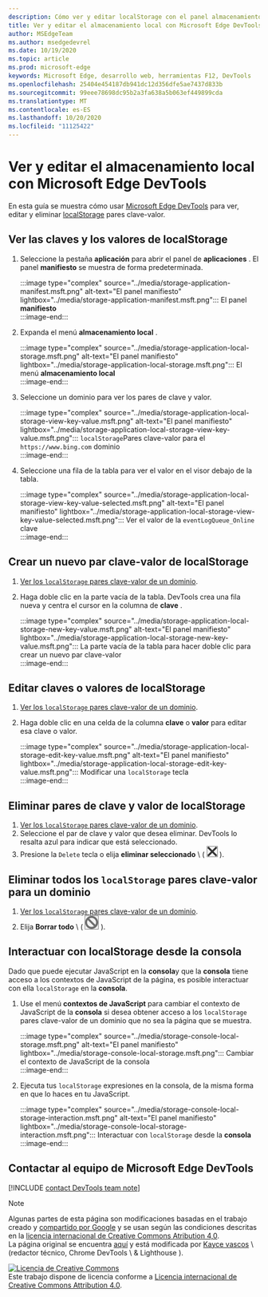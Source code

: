 ```yaml
---
description: Cómo ver y editar localStorage con el panel almacenamiento local y la consola.
title: Ver y editar el almacenamiento local con Microsoft Edge DevTools
author: MSEdgeTeam
ms.author: msedgedevrel
ms.date: 10/19/2020
ms.topic: article
ms.prod: microsoft-edge
keywords: Microsoft Edge, desarrollo web, herramientas F12, DevTools
ms.openlocfilehash: 25404e454187db941dc12d356dfe5ae7437d833b
ms.sourcegitcommit: 99eee78698dc95b2a3fa638a5b063ef449899cda
ms.translationtype: MT
ms.contentlocale: es-ES
ms.lasthandoff: 10/20/2020
ms.locfileid: "11125422"
---
```

<!-- Copyright Kayce Basques 

   Licensed under the Apache License, Version 2.0 (the "License");
   you may not use this file except in compliance with the License.
   You may obtain a copy of the License at

       https://www.apache.org/licenses/LICENSE-2.0

   Unless required by applicable law or agreed to in writing, software
   distributed under the License is distributed on an "AS IS" BASIS,
   WITHOUT WARRANTIES OR CONDITIONS OF ANY KIND, either express or implied.
   See the License for the specific language governing permissions and
   limitations under the License.  -->  

# Ver y editar el almacenamiento local con Microsoft Edge DevTools  

En esta guía se muestra cómo usar [Microsoft Edge DevTools][MicrosoftEdgeDevTools] para ver, editar y eliminar [localStorage][MDNWindowsLocalStorage] pares clave-valor.  

## Ver las claves y los valores de localStorage  

1.  Seleccione la pestaña **aplicación** para abrir el panel de **aplicaciones** .  El panel **manifiesto** se muestra de forma predeterminada.  
    
    :::image type="complex" source="../media/storage-application-manifest.msft.png" alt-text="El panel manifiesto" lightbox="../media/storage-application-manifest.msft.png":::
       El panel **manifiesto**  
    :::image-end:::  
    
1.  Expanda el menú **almacenamiento local** .  
    
    :::image type="complex" source="../media/storage-application-local-storage.msft.png" alt-text="El panel manifiesto" lightbox="../media/storage-application-local-storage.msft.png":::
       El menú **almacenamiento local**  
    :::image-end:::  
    
1.  Seleccione un dominio para ver los pares de clave y valor.  
    
    :::image type="complex" source="../media/storage-application-local-storage-view-key-value.msft.png" alt-text="El panel manifiesto" lightbox="../media/storage-application-local-storage-view-key-value.msft.png":::
       `localStorage`Pares clave-valor para el `https://www.bing.com` dominio  
    :::image-end:::  
    
1.  Seleccione una fila de la tabla para ver el valor en el visor debajo de la tabla.  
    
    :::image type="complex" source="../media/storage-application-local-storage-view-key-value-selected.msft.png" alt-text="El panel manifiesto" lightbox="../media/storage-application-local-storage-view-key-value-selected.msft.png":::
       Ver el valor de la `eventLogQueue_Online` clave  
    :::image-end:::  
    
## Crear un nuevo par clave-valor de localStorage  

1.  [Ver los `localStorage` pares clave-valor de un dominio](#view-localstorage-keys-and-values).  
1.  Haga doble clic en la parte vacía de la tabla.  DevTools crea una fila nueva y centra el cursor en la columna de **clave** .  
    
    :::image type="complex" source="../media/storage-application-local-storage-new-key-value.msft.png" alt-text="El panel manifiesto" lightbox="../media/storage-application-local-storage-new-key-value.msft.png":::
       La parte vacía de la tabla para hacer doble clic para crear un nuevo par clave-valor  
    :::image-end:::  
    
## Editar claves o valores de localStorage  

1.  [Ver los `localStorage` pares clave-valor de un dominio](#view-localstorage-keys-and-values).  
1.  Haga doble clic en una celda de la columna **clave** o **valor** para editar esa clave o valor.  
    
    :::image type="complex" source="../media/storage-application-local-storage-edit-key-value.msft.png" alt-text="El panel manifiesto" lightbox="../media/storage-application-local-storage-edit-key-value.msft.png":::
       Modificar una `localStorage` tecla  
    :::image-end:::  
    
## Eliminar pares de clave y valor de localStorage  

1.  [Ver los `localStorage` pares clave-valor de un dominio](#view-localstorage-keys-and-values).  
1.  Seleccione el par de clave y valor que desea eliminar.  DevTools lo resalta azul para indicar que está seleccionado.  
1.  Presione la `Delete` tecla o elija **eliminar seleccionado** \ ( ![ eliminar seleccionado ][ImageDeleteIcon] \).  
    
## Eliminar todos los `localStorage` pares clave-valor para un dominio  

1.  [Ver los `localStorage` pares clave-valor de un dominio](#view-localstorage-keys-and-values).  
1.  Elija **Borrar todo** \ ( ![ Borrar todo ][ImageClearIcon] \).  
    
## Interactuar con localStorage desde la consola  

Dado que puede ejecutar JavaScript en la **consola**y que la **consola** tiene acceso a los contextos de JavaScript de la página, es posible interactuar con ella `localStorage` en la **consola**.  

1.  Use el menú **contextos de JavaScript** para cambiar el contexto de JavaScript de la **consola** si desea obtener acceso a los `localStorage` pares clave-valor de un dominio que no sea la página que se muestra.  
    
    :::image type="complex" source="../media/storage-console-local-storage.msft.png" alt-text="El panel manifiesto" lightbox="../media/storage-console-local-storage.msft.png":::
       Cambiar el contexto de JavaScript de la consola  
    :::image-end:::  
    
1.  Ejecuta tus `localStorage` expresiones en la consola, de la misma forma en que lo haces en tu JavaScript.  
    
    :::image type="complex" source="../media/storage-console-local-storage-interaction.msft.png" alt-text="El panel manifiesto" lightbox="../media/storage-console-local-storage-interaction.msft.png":::
       Interactuar con `localStorage` desde la **consola**  
    :::image-end:::  
    
## Contactar al equipo de Microsoft Edge DevTools  

[!INCLUDE [contact DevTools team note](../includes/contact-devtools-team-note.md)]  

<!-- image links -->  

[ImageClearIcon]: ../media/clear-icon.msft.png  
[ImageDeleteIcon]: ../media/delete-icon.msft.png  

<!-- links -->  

[MicrosoftEdgeDevTools]: ../../devtools-guide-chromium.md "Herramientas para desarrolladores de Microsoft Edge (cromo) | Microsoft docs"  

[MDNWindowsLocalStorage]: https://developer.mozilla.org/docs/Web/API/Window/localStorage "Window. localStorage | MDN"  

> [!NOTE]
> Algunas partes de esta página son modificaciones basadas en el trabajo creado y [compartido por Google][GoogleSitePolicies] y se usan según las condiciones descritas en la [licencia internacional de Creative Commons Atribution 4,0][CCA4IL].  
> La página original se encuentra [aquí](https://developers.google.com/web/tools/chrome-devtools/storage/localstorage) y está modificada por [Kayce vascos][KayceBasques] \ (redactor técnico, Chrome DevTools \ & Lighthouse \).  

[![Licencia de Creative Commons][CCby4Image]][CCA4IL]  
Este trabajo dispone de licencia conforme a [Licencia internacional de Creative Commons Attribution 4.0][CCA4IL].  

[CCA4IL]: https://creativecommons.org/licenses/by/4.0  
[CCby4Image]: https://i.creativecommons.org/l/by/4.0/88x31.png  
[GoogleSitePolicies]: https://developers.google.com/terms/site-policies  
[KayceBasques]: https://developers.google.com/web/resources/contributors/kaycebasques  
